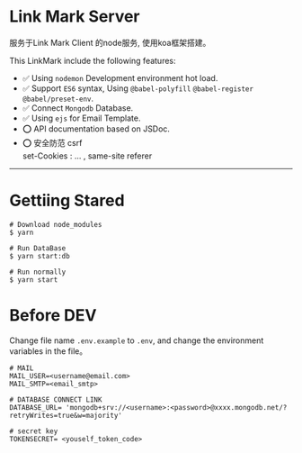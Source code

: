 # Link Mark Server
服务于Link Mark Client 的node服务, 使用koa框架搭建。

This LinkMark include the following features:
- ✅ Using `nodemon` Development environment hot load.
- ✅ Support `ES6` syntax, Using `@babel-polyfill` `@babel-register` `@babel/preset-env`.
- ✅ Connect `Mongodb` Database.
- ✅ Using `ejs` for Email Template.
- ⭕️ API documentation based on JSDoc.
- ⭕️ 安全防范
  csrf  
    set-Cookies :  ... , same-site 
    referer
------

# Gettiing Stared

```
# Download node_modules
$ yarn

# Run DataBase
$ yarn start:db

# Run normally
$ yarn start
```


# Before DEV
Change file name `.env.example` to `.env`, and change the environment variables in the file。
```
# MAIL
MAIL_USER=<username@email.com>
MAIL_SMTP=<email_smtp>

# DATABASE CONNECT LINK
DATABASE_URL= 'mongodb+srv://<username>:<password>@xxxx.mongodb.net/?retryWrites=true&w=majority'

# secret key
TOKENSECRET= <youself_token_code>
```
